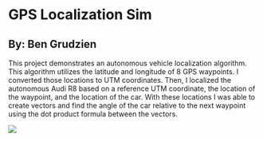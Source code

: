 # GPS Localization Sim

## By: Ben Grudzien

This project demonstrates an autonomous vehicle localization algorithm. This algorithm utilizes the latitude and longitude of 8 GPS waypoints. I converted those locations to UTM coordinates. Then, I localized the autonomous Audi R8 based on a reference UTM coordinate, the location of the waypoint, and the location of the car. With these locations I was able to create vectors and find the angle of the car relative to the next waypoint using the dot product formula between the vectors. 

![](https://github.com/Grudz/ROS_Projects-Autonomous_Cars_and_Robots/blob/master/Audiobot%20GPS%20Algorithm/audi_bot_gps_sim_2.gif)
